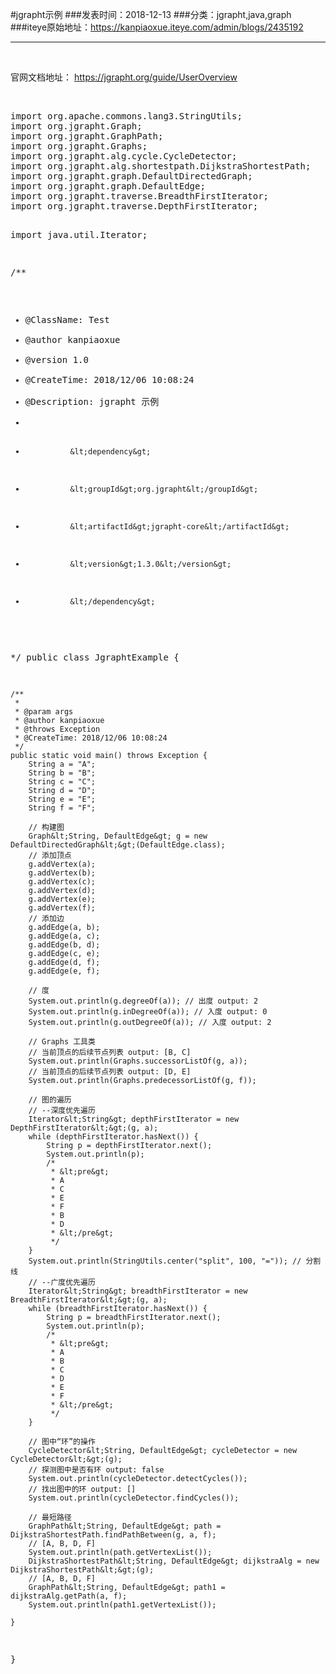 #jgrapht示例
###发表时间：2018-12-13
###分类：jgrapht,java,graph
###iteye原始地址：<a href="https://kanpiaoxue.iteye.com/admin/blogs/2435192" target="_blank">https://kanpiaoxue.iteye.com/admin/blogs/2435192</a>

---

<div class="iteye-blog-content-contain" style="font-size: 14px;"> 
 <p>&nbsp;</p> 
 <p>官网文档地址：&nbsp;<a href="https://jgrapht.org/guide/UserOverview">https://jgrapht.org/guide/UserOverview</a></p> 
 <p>&nbsp;</p> 
 <pre name="code" class="java">import org.apache.commons.lang3.StringUtils;
import org.jgrapht.Graph;
import org.jgrapht.GraphPath;
import org.jgrapht.Graphs;
import org.jgrapht.alg.cycle.CycleDetector;
import org.jgrapht.alg.shortestpath.DijkstraShortestPath;
import org.jgrapht.graph.DefaultDirectedGraph;
import org.jgrapht.graph.DefaultEdge;
import org.jgrapht.traverse.BreadthFirstIterator;
import org.jgrapht.traverse.DepthFirstIterator;

import java.util.Iterator;

/**
 * @ClassName: Test
 * @author kanpiaoxue
 * @version 1.0
 * @CreateTime: 2018/12/06 10:08:24
 * @Description: jgrapht 示例
 * 
 *               &lt;dependency&gt;
 *               &lt;groupId&gt;org.jgrapht&lt;/groupId&gt;
 *               &lt;artifactId&gt;jgrapht-core&lt;/artifactId&gt;
 *               &lt;version&gt;1.3.0&lt;/version&gt;
 *               &lt;/dependency&gt;
 */
public class JgraphtExample {

    /**
     *
     * @param args
     * @author kanpiaoxue
     * @throws Exception
     * @CreateTime: 2018/12/06 10:08:24
     */
    public static void main() throws Exception {
        String a = "A";
        String b = "B";
        String c = "C";
        String d = "D";
        String e = "E";
        String f = "F";

        // 构建图
        Graph&lt;String, DefaultEdge&gt; g = new DefaultDirectedGraph&lt;&gt;(DefaultEdge.class);
        // 添加顶点
        g.addVertex(a);
        g.addVertex(b);
        g.addVertex(c);
        g.addVertex(d);
        g.addVertex(e);
        g.addVertex(f);
        // 添加边
        g.addEdge(a, b);
        g.addEdge(a, c);
        g.addEdge(b, d);
        g.addEdge(c, e);
        g.addEdge(d, f);
        g.addEdge(e, f);

        // 度
        System.out.println(g.degreeOf(a)); // 出度 output: 2
        System.out.println(g.inDegreeOf(a)); // 入度 output: 0
        System.out.println(g.outDegreeOf(a)); // 入度 output: 2

        // Graphs 工具类
        // 当前顶点的后续节点列表 output: [B, C]
        System.out.println(Graphs.successorListOf(g, a));
        // 当前顶点的后续节点列表 output: [D, E]
        System.out.println(Graphs.predecessorListOf(g, f));

        // 图的遍历
        // --深度优先遍历
        Iterator&lt;String&gt; depthFirstIterator = new DepthFirstIterator&lt;&gt;(g, a);
        while (depthFirstIterator.hasNext()) {
            String p = depthFirstIterator.next();
            System.out.println(p);
            /*
             * &lt;pre&gt;
             * A
             * C
             * E
             * F
             * B
             * D
             * &lt;/pre&gt;
             */
        }
        System.out.println(StringUtils.center("split", 100, "=")); // 分割线
        // --广度优先遍历
        Iterator&lt;String&gt; breadthFirstIterator = new BreadthFirstIterator&lt;&gt;(g, a);
        while (breadthFirstIterator.hasNext()) {
            String p = breadthFirstIterator.next();
            System.out.println(p);
            /*
             * &lt;pre&gt;
             * A
             * B
             * C
             * D
             * E
             * F
             * &lt;/pre&gt;
             */
        }

        // 图中“环”的操作
        CycleDetector&lt;String, DefaultEdge&gt; cycleDetector = new CycleDetector&lt;&gt;(g);
        // 探测图中是否有环 output: false
        System.out.println(cycleDetector.detectCycles());
        // 找出图中的环 output: []
        System.out.println(cycleDetector.findCycles());

        // 最短路径
        GraphPath&lt;String, DefaultEdge&gt; path = DijkstraShortestPath.findPathBetween(g, a, f);
        // [A, B, D, F]
        System.out.println(path.getVertexList());
        DijkstraShortestPath&lt;String, DefaultEdge&gt; dijkstraAlg = new DijkstraShortestPath&lt;&gt;(g);
        // [A, B, D, F]
        GraphPath&lt;String, DefaultEdge&gt; path1 = dijkstraAlg.getPath(a, f);
        System.out.println(path1.getVertexList());

    }
}</pre> 
 <p>&nbsp;</p> 
 <p>&nbsp;</p> 
</div>